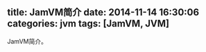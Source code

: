 ﻿title: JamVM简介
date: 2014-11-14 16:30:06
categories: jvm
tags: [JamVM, JVM]
---

JamVM简介。

<!--more-->
